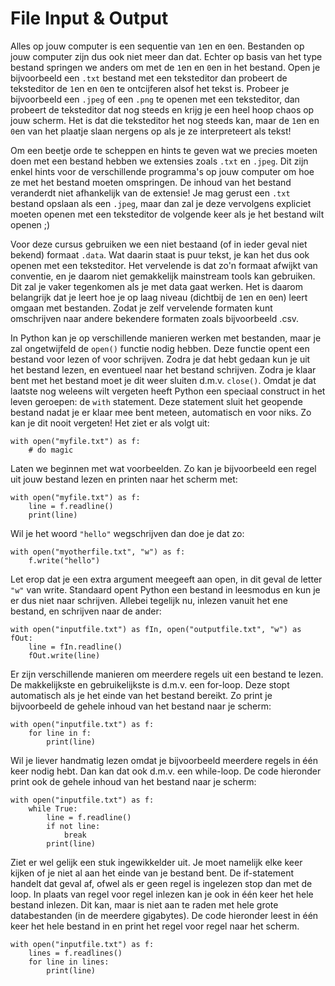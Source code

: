 # File Input & Output
Alles op jouw computer is een sequentie van `1`en en `0`en. Bestanden op jouw computer zijn dus ook niet meer dan dat. Echter op basis van het type bestand springen we anders om met de `1`en en `0`en in het bestand. Open je bijvoorbeeld een `.txt` bestand met een teksteditor dan probeert de teksteditor de `1`en en `0`en te ontcijferen alsof het tekst is. Probeer je bijvoorbeeld een `.jpeg` of een `.png` te openen met een teksteditor, dan probeert de teksteditor dat nog steeds en krijg je een heel hoop chaos op jouw scherm. Het is dat die teksteditor het nog steeds kan, maar de `1`en en `0`en van het plaatje slaan nergens op als je ze interpreteert als tekst! 

Om een beetje orde te scheppen en hints te geven wat we precies moeten doen met een bestand hebben we extensies zoals `.txt` en `.jpeg`. Dit zijn enkel hints voor de verschillende programma's op jouw computer om hoe ze met het bestand moeten omspringen. De inhoud van het bestand veranderdt niet afhankelijk van de extensie! Je mag gerust een `.txt` bestand opslaan als een `.jpeg`, maar dan zal je deze vervolgens expliciet moeten openen met een teksteditor de volgende keer als je het bestand wilt openen ;)

Voor deze cursus gebruiken we een niet bestaand (of in ieder geval niet bekend) formaat `.data`. Wat daarin staat is puur tekst, je kan het dus ook openen met een teksteditor. Het vervelende is dat zo'n formaat afwijkt van conventie, en je daarom niet gemakkelijk mainstream tools kan gebruiken. Dit zal je vaker tegenkomen als je met data gaat werken. Het is daarom belangrijk dat je leert hoe je op laag niveau (dichtbij de `1`en en `0`en) leert omgaan met bestanden. Zodat je zelf vervelende formaten kunt omschrijven naar andere bekendere formaten zoals bijvoorbeeld .csv. 

In Python kan je op verschillende manieren werken met bestanden, maar je zal ongetwijfeld de `open()` functie nodig hebben. Deze functie opent een bestand voor lezen of voor schrijven. Zodra je dat hebt gedaan kun je uit het bestand lezen, en eventueel naar het bestand schrijven. Zodra je klaar bent met het bestand moet je dit weer sluiten d.m.v. `close()`. Omdat je dat laatste nog weleens wilt vergeten heeft Python een speciaal construct in het leven geroepen: de `with` statement. Deze statement sluit het geopende bestand nadat je er klaar mee bent meteen, automatisch en voor niks. Zo kan je dit nooit vergeten! Het ziet er als volgt uit:

    with open("myfile.txt") as f:
        # do magic

Laten we beginnen met wat voorbeelden. Zo kan je bijvoorbeeld een regel uit jouw bestand lezen en printen naar het scherm met:

    with open("myfile.txt") as f:
        line = f.readline()
        print(line)

Wil je het woord `"hello"` wegschrijven dan doe je dat zo:

    with open("myotherfile.txt", "w") as f:
        f.write("hello")

Let erop dat je een extra argument meegeeft aan open, in dit geval de letter `"w"` van write. Standaard opent Python een bestand in leesmodus en kun je er dus niet naar schrijven. Allebei tegelijk nu, inlezen vanuit het ene bestand, en schrijven naar de ander:

    with open("inputfile.txt") as fIn, open("outputfile.txt", "w") as fOut:
        line = fIn.readline()
        fOut.write(line)

Er zijn verschillende manieren om meerdere regels uit een bestand te lezen. De makkelijkste en gebruikelijkste is d.m.v. een for-loop. Deze stopt automatisch als je het einde van het bestand bereikt. Zo print je bijvoorbeeld de gehele inhoud van het bestand naar je scherm:

    with open("inputfile.txt") as f:
        for line in f:
            print(line)

Wil je liever handmatig lezen omdat je bijvoorbeeld meerdere regels in één keer nodig hebt. Dan kan dat ook d.m.v. een while-loop. De code hieronder print ook de gehele inhoud van het bestand naar je scherm:

    with open("inputfile.txt") as f:
        while True:
            line = f.readline()
            if not line:
                break
            print(line)

Ziet er wel gelijk een stuk ingewikkelder uit. Je moet namelijk elke keer kijken of je niet al aan het einde van je bestand bent. De if-statement handelt dat geval af, ofwel als er geen regel is ingelezen stop dan met de loop. In plaats van regel voor regel inlezen kan je ook in één keer het hele bestand inlezen. Dit kan, maar is niet aan te raden met hele grote databestanden (in de meerdere gigabytes). De code hieronder leest in één keer het hele bestand in en print het regel voor regel naar het scherm.

    with open("inputfile.txt") as f:
        lines = f.readlines()
        for line in lines:
            print(line)
